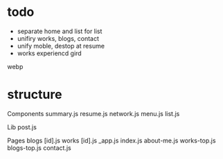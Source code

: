 # todo 
- separate home and list for list
- unifiry works, blogs, contact
- unify moble, destop at resume
- works experiencd gird

webp

# structure


Components
  summary.js
  resume.js
    network.js
  menu.js
  list.js

Lib
  post.js


Pages
  blogs
    [id].js
  works
    [id].js
  _app.js
  index.js
  about-me.js
  works-top.js
  blogs-top.js
  contact.js